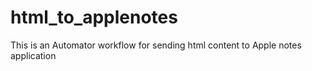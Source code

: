 # html_to_applenotes
This is an Automator workflow for sending html content to Apple notes application
